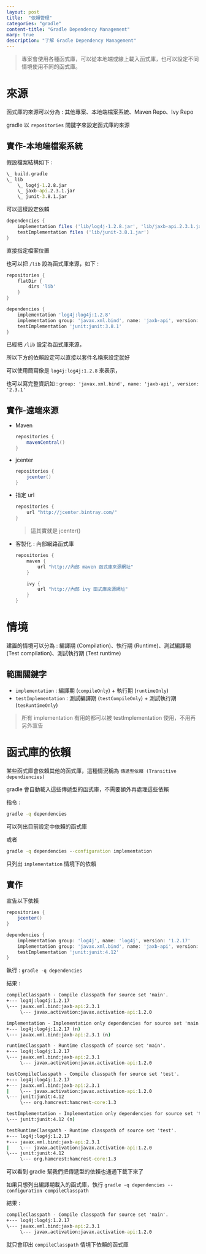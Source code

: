 ```yaml
---
layout: post
title:  "依賴管理"
categories: "gradle"
content-title: "Gradle Dependency Management"
marp: true
description: "了解 Gradle Dependency Management"
---
```


> 專案會使用各種函式庫，可以從本地端或線上載入函式庫，也可以設定不同情境使用不同的函式庫。

# 來源

函式庫的來源可以分為 : 其他專案、本地端檔案系統、Maven Repo、Ivy Repo

gradle 以 `repositories` 關鍵字來設定函式庫的來源


## 實作-本地端檔案系統

假設檔案結構如下 :

```cmd
\_ build.gradle
\_ lib
    \_ log4j-1.2.8.jar
    \_ jaxb-api.2.3.1.jar
    \_ junit-3.8.1.jar
```

可以這樣設定依賴

```groovy
dependencies {
    implementation files ('lib/log4j-1.2.8.jar', 'lib/jaxb-api.2.3.1.jar')
    testImplementation files ('lib/junit-3.8.1.jar')
}
```

直接指定檔案位置

也可以把 `/lib` 設為函式庫來源，如下 :


```groovy
repositories {
    flatDir {
        dirs 'lib'
    }
}

dependencies {
    implementation 'log4j:log4j:1.2.8'
    implementation group: 'javax.xml.bind', name: 'jaxb-api', version: '2.3.1'
    testImplementation 'junit:junit:3.8.1'
}
```

已經把 `/lib` 設定為函式庫來源，

所以下方的依賴設定可以直接以套件名稱來設定就好

可以使用簡寫像是 `log4j:log4j:1.2.8` 來表示，

也可以寫完整資訊如 : `group: 'javax.xml.bind', name: 'jaxb-api', version: '2.3.1'`

## 實作-遠端來源

- Maven
    ```groovy
    repositories {
        mavenCentral()
    }
    ```
- jcenter
    ```groovy
    repositories {
        jcenter()
    }
    ```
- 指定 url
    ```groovy
    repositories {
        url "http://jcenter.bintray.com/"
    }
    ```
    > 這其實就是 jcenter()
- 客製化 : 內部網路函式庫
    ```groovy
    repositories {
        maven {
            url "http://內部 maven 函式庫來源網址"
        }

        ivy {
            url "http://內部 ivy 函式庫來源網址"
        }
    }
    ```

# 情境

建置的情境可以分為 : 編譯期 (Compilation)、執行期 (Runtime)、測試編譯期 (Test compilation)、測試執行期 (Test runtime)

## 範圍關鍵字

- `implementation` : 編譯期 (`compileOnly`) + 執行期 (`runtimeOnly`)
- `testImplementation` : 測試編譯期 (`testCompileOnly`) + 測試執行期 (`tesRuntimeOnly`)

> 所有 implementation 有用的都可以被 testImplementation 使用，不用再另外宣告

# 函式庫的依賴

某些函式庫會依賴其他的函式庫，這種情況稱為 `傳遞型依賴 (Transitive dependiencies)`

gradle 會自動載入這些傳遞型的函式庫，不需要額外再處理這些依賴

指令 : 

```cmd
gradle -q dependencies
```

可以列出目前設定中依賴的函式庫

或者

```cmd
gradle -q dependencies --configuration implementation
```

只列出 `implementation` 情境下的依賴

## 實作

宣告以下依賴

```groovy
repositories {
    jcenter()
}

dependencies {
    implementation group: 'log4j', name: 'log4j', version: '1.2.17'
    implementation group: 'javax.xml.bind', name: 'jaxb-api', version: '2.3.1'
    testImplementation 'junit:junit:4.12'
}
```

執行 : `gradle -q dependencies`

結果 :

```cmd
compileClasspath - Compile classpath for source set 'main'.
+--- log4j:log4j:1.2.17
\--- javax.xml.bind:jaxb-api:2.3.1
     \--- javax.activation:javax.activation-api:1.2.0

implementation - Implementation only dependencies for source set 'main'. (n)
+--- log4j:log4j:1.2.17 (n)
\--- javax.xml.bind:jaxb-api:2.3.1 (n)

runtimeClasspath - Runtime classpath of source set 'main'.
+--- log4j:log4j:1.2.17
\--- javax.xml.bind:jaxb-api:2.3.1
     \--- javax.activation:javax.activation-api:1.2.0

testCompileClasspath - Compile classpath for source set 'test'.
+--- log4j:log4j:1.2.17
+--- javax.xml.bind:jaxb-api:2.3.1
|    \--- javax.activation:javax.activation-api:1.2.0
\--- junit:junit:4.12
     \--- org.hamcrest:hamcrest-core:1.3

testImplementation - Implementation only dependencies for source set 'test'. (n)
\--- junit:junit:4.12 (n)

testRuntimeClasspath - Runtime classpath of source set 'test'.
+--- log4j:log4j:1.2.17
+--- javax.xml.bind:jaxb-api:2.3.1
|    \--- javax.activation:javax.activation-api:1.2.0
\--- junit:junit:4.12
     \--- org.hamcrest:hamcrest-core:1.3
```

可以看到 gradle 幫我們把傳遞型的依賴也通通下載下來了

如果只想列出編譯期載入的函式庫，執行 `gradle -q dependencies --configuration compileClasspath`

結果 :

```cmd
compileClasspath - Compile classpath for source set 'main'.
+--- log4j:log4j:1.2.17
\--- javax.xml.bind:jaxb-api:2.3.1
     \--- javax.activation:javax.activation-api:1.2.0
```

就只會印出 `compileClasspath` 情境下依賴的函式庫